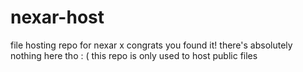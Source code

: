 # nexar-host
file hosting repo for nexar x
congrats you found it! there's absolutely nothing here tho : (
this repo is only used to host public files
